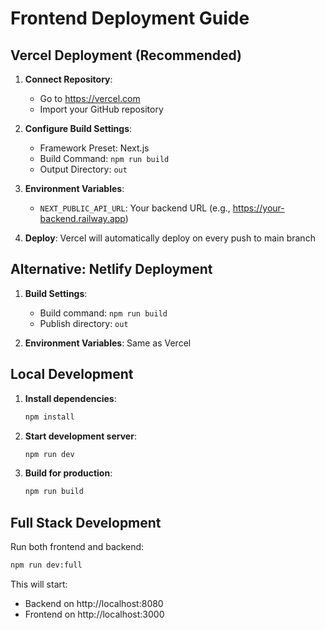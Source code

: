# Frontend Deployment Guide

## Vercel Deployment (Recommended)

1. **Connect Repository**: 
   - Go to https://vercel.com
   - Import your GitHub repository

2. **Configure Build Settings**:
   - Framework Preset: Next.js
   - Build Command: `npm run build`
   - Output Directory: `out`

3. **Environment Variables**:
   - `NEXT_PUBLIC_API_URL`: Your backend URL (e.g., https://your-backend.railway.app)

4. **Deploy**: Vercel will automatically deploy on every push to main branch

## Alternative: Netlify Deployment

1. **Build Settings**:
   - Build command: `npm run build`
   - Publish directory: `out`

2. **Environment Variables**: Same as Vercel

## Local Development

1. **Install dependencies**:
   ```bash
   npm install
   ```

2. **Start development server**:
   ```bash
   npm run dev
   ```

3. **Build for production**:
   ```bash
   npm run build
   ```

## Full Stack Development

Run both frontend and backend:
```bash
npm run dev:full
```

This will start:
- Backend on http://localhost:8080
- Frontend on http://localhost:3000
